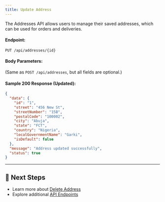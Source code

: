 ```yaml
---
title: Update Address
---
```


The Addresses API allows users to manage their saved addresses, which can be used for orders and deliveries.


#### **Endpoint:**
`PUT /api/addresses/{id}`

#### **Body Parameters:**
(Same as `POST /api/addresses`, but all fields are optional.)

#### **Sample 200 Response (Updated):**
```json
{
  "data": {
    "id": "1",
    "street": "456 New St",
    "streetNumber": "15B",
    "postalCode": "100002",
    "city": "Abuja",
    "state": "FCT",
    "country": "Nigeria",
    "localGovernmentName": "Garki",
    "isDefault": false
  },
  "message": "Address updated successfully",
  "status": true
}
```
---

## 🔗 Next Steps
- Learn more about [Delete Address](delete-address.md)
- Explore additional [API Endpoints](../../api-endpoints/README.md)
